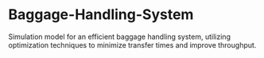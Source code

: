# Baggage-Handling-System
Simulation model for an efficient baggage handling system, utilizing optimization techniques to minimize transfer times and improve throughput.
